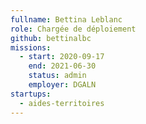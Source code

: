 ```yaml
---
fullname: Bettina Leblanc
role: Chargée de déploiement
github: bettinalbc
missions:
  - start: 2020-09-17
    end: 2021-06-30
    status: admin
    employer: DGALN
startups:
  - aides-territoires
---
```

